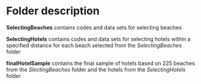 # Folder description

**SelectingBeaches** contains codes and data sets for selecting beaches

**SelectingHotels** contains codes and data sets for selecting hotels within a specified distance for each beach selected from the *SelectingBeaches* folder

**finalHotelSample** contains the final sample of hotels based on 225 beaches from the *SlectingBeaches* folder and the hotels from the *SelectingHotels* folder
